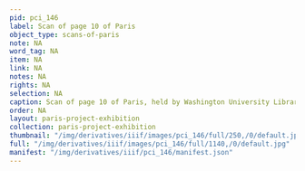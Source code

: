 ```yaml
---
pid: pci_146
label: Scan of page 10 of Paris
object_type: scans-of-paris
note: NA
word_tag: NA
item: NA
link: NA
notes: NA
rights: NA
selection: NA
caption: Scan of page 10 of Paris, held by Washington University Libraries
order: NA
layout: paris-project-exhibition
collection: paris-project-exhibition
thumbnail: "/img/derivatives/iiif/images/pci_146/full/250,/0/default.jpg"
full: "/img/derivatives/iiif/images/pci_146/full/1140,/0/default.jpg"
manifest: "/img/derivatives/iiif/pci_146/manifest.json"
---
```

